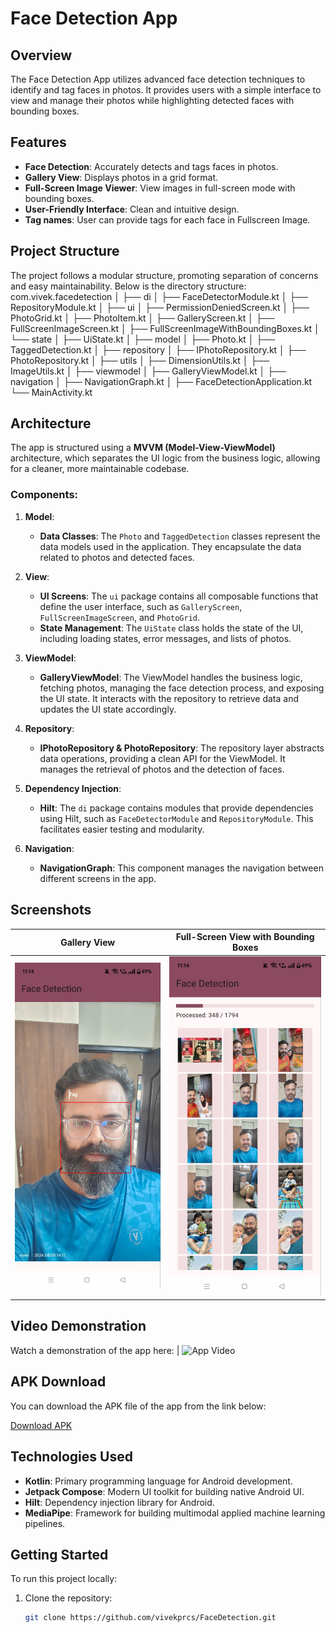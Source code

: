 
# Face Detection App
## Overview

The Face Detection App utilizes advanced face detection techniques to identify and tag faces in photos.
It provides users with a simple interface to view and manage their photos while highlighting detected faces with bounding boxes.

## Features

- **Face Detection**: Accurately detects and tags faces in photos.
- **Gallery View**: Displays photos in a grid format.
- **Full-Screen Image Viewer**: View images in full-screen mode with bounding boxes.
- **User-Friendly Interface**: Clean and intuitive design.
- **Tag names**: User can provide tags for each face in Fullscreen Image.

## Project Structure

The project follows a modular structure, promoting separation of concerns and easy maintainability. Below is the directory structure:
com.vivek.facedetection │ ├── di │ ├── FaceDetectorModule.kt │ ├── RepositoryModule.kt │ 
├── ui │ ├── PermissionDeniedScreen.kt │ ├── PhotoGrid.kt │ ├── PhotoItem.kt │ ├── GalleryScreen.kt │ ├── FullScreenImageScreen.kt │ ├── FullScreenImageWithBoundingBoxes.kt │ └── state │ ├── UiState.kt │ 
├── model │ ├── Photo.kt │ ├── TaggedDetection.kt │ 
├── repository │ ├── IPhotoRepository.kt │ ├── PhotoRepository.kt  │ 
├── utils │ ├── DimensionUtils.kt │ ├── ImageUtils.kt │ 
├── viewmodel │ ├── GalleryViewModel.kt │ 
├── navigation │ ├── NavigationGraph.kt │ 
├── FaceDetectionApplication.kt └── MainActivity.kt

## Architecture

The app is structured using a **MVVM (Model-View-ViewModel)** architecture, which separates the UI logic from the business logic, allowing for a cleaner, more maintainable codebase.

### Components:

1. **Model**:
    - **Data Classes**: The `Photo` and `TaggedDetection` classes represent the data models used in the application. They encapsulate the data related to photos and detected faces.

2. **View**:
    - **UI Screens**: The `ui` package contains all composable functions that define the user interface, such as `GalleryScreen`, `FullScreenImageScreen`, and `PhotoGrid`.
    - **State Management**: The `UiState` class holds the state of the UI, including loading states, error messages, and lists of photos.

3. **ViewModel**:
    - **GalleryViewModel**: The ViewModel handles the business logic, fetching photos, managing the face detection process, and exposing the UI state. It interacts with the repository to retrieve data and updates the UI state accordingly.

4. **Repository**:
    - **IPhotoRepository & PhotoRepository**: The repository layer abstracts data operations, providing a clean API for the ViewModel. It manages the retrieval of photos and the detection of faces.

5. **Dependency Injection**:
    - **Hilt**: The `di` package contains modules that provide dependencies using Hilt, such as `FaceDetectorModule` and `RepositoryModule`. This facilitates easier testing and modularity.

6. **Navigation**:
    - **NavigationGraph**: This component manages the navigation between different screens in the app.

## Screenshots

| Gallery View          | Full-Screen View with Bounding Boxes |
|-----------------------|-------------------------------------|
| ![Gallery](gallery_screenshot.jpg) | ![Full-Screen](fullscreen_screenshot.jpg) |

## Video Demonstration

Watch a demonstration of the app here:
| ![App Video](path/to/gallery_screenshot.png)

## APK Download

You can download the APK file of the app from the link below:

[Download APK](path/to/your/app.apk)

## Technologies Used

- **Kotlin**: Primary programming language for Android development.
- **Jetpack Compose**: Modern UI toolkit for building native Android UI.
- **Hilt**: Dependency injection library for Android.
- **MediaPipe**: Framework for building multimodal applied machine learning pipelines.

## Getting Started

To run this project locally:

1. Clone the repository:
   ```bash
   git clone https://github.com/vivekprcs/FaceDetection.git
